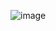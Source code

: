 ![image](https://github.com/hiteshujani2002/Excel_Dashboard/assets/84509735/47ee50e3-d28d-44b5-94bc-99b15ad51717)
